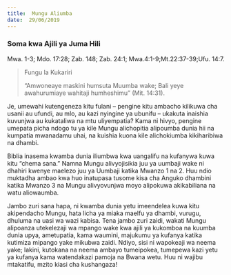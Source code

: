 ```yaml
---
title:  Mungu Aliumba
date:  29/06/2019
---
```


### Soma kwa Ajili ya Juma Hili
Mwa. 1-3; Mdo. 17:28; Zab. 148; Zab. 24:1; Mwa.4:1-9;Mt.22:37-39;Ufu. 14:7.

> <p>Fungu la Kukariri</p>
> “Amwoneaye maskini humsuta Muumba wake; Bali yeye awahurumiaye wahitaji humheshimu” (Mit. 14:31).

Je, umewahi kutengeneza kitu fulani – pengine kitu ambacho kilikuwa cha usanii au ufundi, au mlo, au kazi nyingine ya ubunifu – ukakuta inaishia kuvunjwa au kukataliwa na mtu uliyempatia? Kama ni hivyo, pengine umepata picha ndogo tu ya kile Mungu alichopitia alipoumba dunia hii na kumpatia mwanadamu uhai, na kuishia kuona kile alichokiumba kikiharibiwa na dhambi.

Biblia inasema kwamba dunia iliumbwa kwa uangalifu na kufanywa kuwa kitu “chema sana.” Namna Mungu alivyojisikia juu ya uumbaji wake ni dhahiri kwenye maelezo juu ya Uumbaji katika Mwanzo 1 na 2. Huu ndio muktadha ambao kwa huo inatupasa tusome kisa cha Anguko dhambini katika Mwanzo 3 na Mungu alivyovunjwa moyo alipokuwa akikabiliana na watu aliowaumba.

Jambo zuri sana hapa, ni kwamba dunia yetu imeendelea kuwa kitu akipendacho Mungu, hata licha ya miaka maelfu ya dhambi, vurugu, dhuluma na uasi wa wazi kabisa. Tena jambo zuri zaidi, wakati Mungu alipoanza utekelezaji wa mpango wake kwa ajili ya kukomboa na kuumba dunia upya, ametupatia, kama waumini, majukumu ya kufanya katika kutimiza mipango yake mikubwa zaidi. Ndiyo, sisi ni wapokeaji wa neema yake; lakini, kutokana na neema ambayo tumeipokea, tumepewa kazi yetu ya kufanya kama watendakazi pamoja na Bwana wetu. Huu ni wajibu mtakatifu, mzito kiasi cha kushangaza!